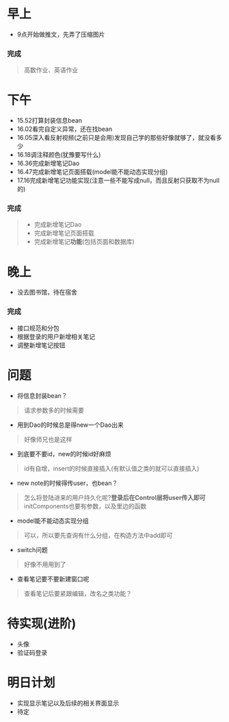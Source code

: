 ﻿
# 早上
- 9点开始做推文，先弄了压缩图片
### 完成
> 高数作业、英语作业

# 下午
- 15.52打算封装信息bean
- 16.02看完自定义异常，还在找bean
- 16.05深入看反射视频(之前只是会用)发现自己学的那些好像就够了，就没看多少
- 16.18调注释颜色(犹豫要写什么)
- 16.36完成新增笔记Dao
- 16.47完成新增笔记页面搭载(model能不能动态实现分组)
- 17.16完成新增笔记功能实现(注意一些不能写成null，而且反射只获取不为null的)


### 完成

> - 完成新增笔记Dao
> - 完成新增笔记页面搭载
> - 完成新增笔记**功能**(包括页面和数据库)


# 晚上
- 没去图书馆，待在宿舍

### 完成
- 接口规范和分包
- 根据登录的用户新增相关笔记
- 调整新增笔记按钮


# 问题
- 将信息封装bean？
> 请求参数多的时候需要

- 用到Dao的时候总是得new一个Dao出来
> 好像师兄也是这样

- 到底要不要id，new的时候id好麻烦
> id有自增，insert的时候直接插入(有默认值之类的就可以直接插入)

- new note的时候得传user，也bean？
> 怎么将登陆进来的用户持久化呢?**登录后在Control层将user传入即可**
> initComponents也要有参数，以及里边的函数

- model能不能动态实现分组
> 可以，所以要先查询有什么分组，在构造方法中add即可

- switch问题
> 好像不用用到了

- 查看笔记要不要新建窗口呢
> 查看笔记后要紧跟编辑，改名之类功能？

# 待实现(进阶)
- 头像
- 验证码登录

# 明日计划
- 实现显示笔记以及后续的相关界面显示
- 待定


